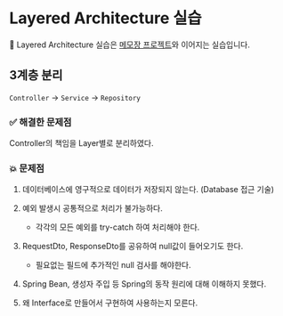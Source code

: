 # Layered Architecture 실습

📌 Layered Architecture 실습은 [메모장 프로젝트](https://github.com/younghunkimm/sparta-spring-boot-memo-application)와 이어지는 실습입니다.

## 3계층 분리

`Controller` → `Service` → `Repository`

### ✅ 해결한 문제점

Controller의 책임을 Layer별로 분리하였다.

### 💥 문제점

1. 데이터베이스에 영구적으로 데이터가 저장되지 않는다. (Database 접근 기술)

2. 예외 발생시 공통적으로 처리가 불가능하다.
    - 각각의 모든 예외를 try-catch 하여 처리해야 한다.

3. RequestDto, ResponseDto를 공유하여 null값이 들어오기도 한다.
    - 필요없는 필드에 추가적인 null 검사를 해야한다.

4. Spring Bean, 생성자 주입 등 Spring의 동작 원리에 대해 이해하지 못했다.

5. 왜 Interface로 만들어서 구현하여 사용하는지 모른다.
